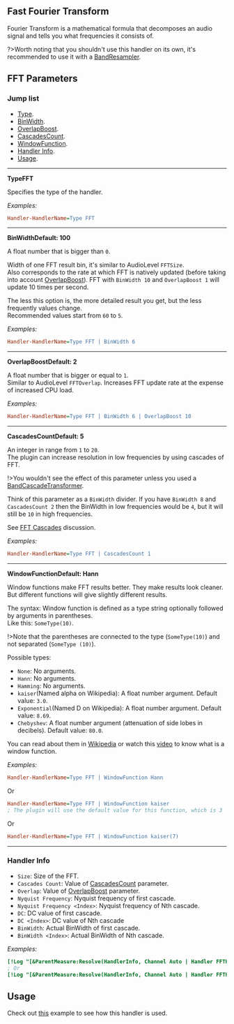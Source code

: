 ## Fast Fourier Transform

Fourier Transform is a mathematical formula that decomposes an audio signal and tells you what frequencies it consists of.

?>Worth noting that you shouldn't use this handler on its own, it's recommended to use it with a [BandResampler](/docs/handler-types/fft/band-resampler.md).

## FFT Parameters

### Jump list

- [Type](#type).
- [BinWidth](#bin-width).
- [OverlapBoost](#overlap-boost).
- [CascadesCount](#cascades-count).
- [WindowFunction](#window-function).
- [Handler Info](#handler-info).
- [Usage](#usage).

---

<p id="type" class="p-title"><b>Type</b><b>FFT</b></p>

Specifies the type of the handler.

_Examples:_

```ini
Handler-HandlerName=Type FFT
```

---

<p id="bin-width" class="p-title"><b>BinWidth</b><b>Default: 100</b></p>

A float number that is bigger than `0`.<br>

Width of one FFT result bin, it's similar to AudioLevel `FFTSize`.<br/>
Also corresponds to the rate at which FFT is natively updated (before taking into account [OverlapBoost](#overlap-boost)). FFT with `BinWidth 10` and `OverlapBoost 1` will update 10 times per second.

The less this option is, the more detailed result you get, but the less frequently values change.<br/>
Recommended values start from `60` to `5`.

_Examples:_

```ini
Handler-HandlerName=Type FFT | BinWidth 6
```

---

<p id="overlap-boost" class="p-title"><b>OverlapBoost</b><b>Default: 2</b></p>

A float number that is bigger or equal to `1`.<br>
Similar to AudioLevel `FFTOverlap`. Increases FFT update rate at the expense of increased CPU load.

_Examples:_

```ini
Handler-HandlerName=Type FFT | BinWidth 6 | OverlapBoost 10
```

---

<p id="cascades-count" class="p-title"><b>CascadesCount</b><b>Default: 5</b></p>

An integer in range from `1` to `20`.<br/>
The plugin can increase resolution in low frequencies by using cascades of FFT.

!>You wouldn't see the effect of this parameter unless you used a [BandCascadeTransformer](/docs/handler-types/fft/band-cascade-transformer.md).

Think of this parameter as a `BinWidth` divider. If you have `BinWidth 8` and `CascadesCount 2` then the BinWidth in low frequencies would be `4`, but it will still be `10` in high frequencies.

See [FFT Cascades](/docs/discussions/fft-cascades.md) discussion.

_Examples:_

```ini
Handler-HandlerName=Type FFT | CascadesCount 1
```

---

<p id="window-function" class="p-title"><b>WindowFunction</b><b>Default: Hann</b></p>

Window functions make FFT results better. They make results look cleaner. But different functions will give slightly different results.

The syntax: Window function is defined as a type string optionally followed by arguments in parentheses.<br/>
Like this: `SomeType(10)`.

!>Note that the parentheses are connected to the type (`SomeType(10)`) and not separated (`SomeType (10)`).

Possible types:

- `None`: No arguments.
- `Hann`: No arguments.
- `Hamming`: No arguments.
- `kaiser`(Named alpha on Wikipedia): A float number argument. Default value: `3.0`.
- `Exponential`(Named D on Wikipedia): A float number argument. Default value: `8.69`.
- `Chebyshev`: A float number argument (attenuation of side lobes in decibels). Default value: `80.0`.

You can read about them in [Wikipedia](https://en.wikipedia.org/wiki/Window_function) or watch this [video](https://www.youtube.com/watch?v=YsqGQzJ_2V0) to know what is a window function.

_Examples:_

```ini
Handler-HandlerName=Type FFT | WindowFunction Hann
```

Or

```ini
Handler-HandlerName=Type FFT | WindowFunction kaiser
; The plugin will use the default value for this function, which is 3
```

Or

```ini
Handler-HandlerName=Type FFT | WindowFunction kaiser(7)
```

---

### Handler Info

- `Size`: Size of the FFT.
- `Cascades Count`: Value of [CascadesCount](#cascades-count) parameter.
- `Overlap`: Value of [OverlapBoost](#overlap-boost) parameter.
- `Nyquist Frequency`: Nyquist frequency of first cascade.
- `Nyquist Frequency <Index>`: Nyquist frequency of Nth cascade.
- `DC`: DC value of first cascade.
- `DC <Index>`: DC value of Nth cascade
- `BinWidth`: Actual BinWidth of first cascade.
- `BinWidth <Index>`: Actual BinWidth of Nth cascade.

_Examples:_

```ini
[!Log "[&ParentMeasure:Resolve(HandlerInfo, Channel Auto | Handler FFTHandler | Size)]"]
; Or
[!Log "[&ParentMeasure:Resolve(HandlerInfo, Channel Auto | Handler FFTHandler | Nyquist Frequency 5)]"]
```

## Usage

Check out [this](/docs/usage-examples/fft-spectrum.md) example to see how this handler is used.
